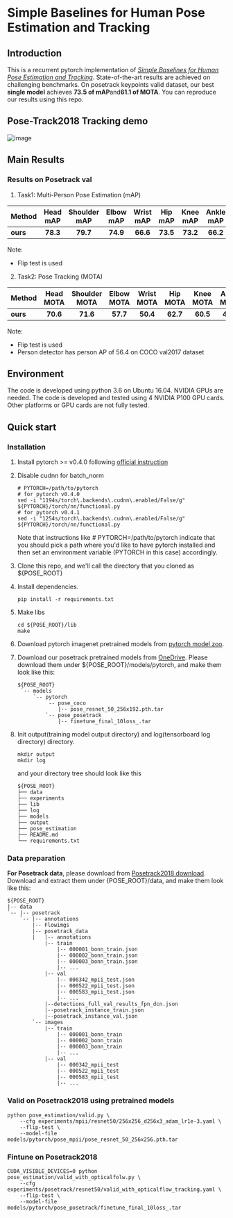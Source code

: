 # Simple Baselines for Human Pose Estimation and Tracking

## Introduction
This is a recurrent pytorch implementation of [*Simple Baselines for Human Pose Estimation and Tracking*](https://arxiv.org/abs/1804.06208). 
State-of-the-art results are achieved on challenging benchmarks. On posetrack keypoints valid dataset, our best **single model** achieves **73.5 of mAP**and**61.1 of MOTA**. You can reproduce our results using this repo.    </br>

## Pose-Track2018 Tracking demo
![image](https://github.com/frankchen121212/Simpe-baseline/blob/master/example/video_001007.gif)

## Main Results
### Results on Posetrack val
1. Task1: Multi-Person Pose Estimation (mAP)

| Method | Head mAP | Shoulder mAP | Elbow mAP | Wrist mAP | Hip mAP | Knee mAP | Ankle mAP | Total mAP |
|:-------|:-----:|:-------:|:-------:|:-------:|:-------:|:-------:|:-------:|:-------:|
| **ours** | **78.3** | **79.7** | **74.9** | **66.6** | **73.5** | **73.2** | **66.2** | **73.5** |


 Note:
- Flip test is used
2. Task2: Pose Tracking (MOTA)

| Method | Head MOTA | Shoulder MOTA | Elbow MOTA | Wrist MOTA | Hip MOTA | Knee MOTA | Ankle MOTA | Total MOTA | Total MOTP | Prec Total | Rec Total |
|:-------|:-----:|:-------:|:-------:|:-------:|:-------:|:-------:|:-------:|:-------:|:-------:|:-------:|:-------:|
| **ours** | **70.6** | **71.6** | **57.7** | **50.4** | **62.7** | **60.5** | **49.5** | **61.1** | **67.3**| **83.6**| **77.6** |

 Note:
- Flip test is used
- Person detector has person AP of 56.4 on COCO val2017 dataset 

## Environment
The code is developed using python 3.6 on Ubuntu 16.04. NVIDIA GPUs are needed. The code is developed and tested using 4 NVIDIA P100 GPU cards. Other platforms or GPU cards are not fully tested.

## Quick start
### Installation
1. Install pytorch >= v0.4.0 following [official instruction](https://pytorch.org/)
2. Disable cudnn for batch_norm
   ```
   # PYTORCH=/path/to/pytorch
   # for pytorch v0.4.0
   sed -i "1194s/torch\.backends\.cudnn\.enabled/False/g" ${PYTORCH}/torch/nn/functional.py
   # for pytorch v0.4.1
   sed -i "1254s/torch\.backends\.cudnn\.enabled/False/g" ${PYTORCH}/torch/nn/functional.py
   ```
   Note that instructions like # PYTORCH=/path/to/pytorch indicate that you should pick a path where you'd like to have pytorch installed  and then set an environment variable (PYTORCH in this case) accordingly.
1. Clone this repo, and we'll call the directory that you cloned as ${POSE_ROOT}
2. Install dependencies.
   ```
   pip install -r requirements.txt
   ```
3. Make libs
   ```
   cd ${POSE_ROOT}/lib
   make
   ```
3. Download pytorch imagenet pretrained models from [pytorch model zoo](https://pytorch.org/docs/stable/model_zoo.html#module-torch.utils.model_zoo). 
4. Download our posetrack pretrained models from [OneDrive](https://1drv.ms/f/s!Ap3dsRxBx6KvhnZYD1T3UZHvy2xQ). Please download them under ${POSE_ROOT}/models/pytorch, and make them look like this:

   ```
   ${POSE_ROOT}
    `-- models
        `-- pytorch
             -- pose_coco
                |-- pose_resnet_50_256x192.pth.tar
            `-- pose_posetrack
                |-- finetune_final_10loss_.tar

   ```

5. Init output(training model output directory) and log(tensorboard log directory) directory.

   ```
   mkdir output 
   mkdir log
   ```

   and your directory tree should look like this

   ```
   ${POSE_ROOT}
   ├── data
   ├── experiments
   ├── lib
   ├── log
   ├── models
   ├── output
   ├── pose_estimation
   ├── README.md
   └── requirements.txt
   ```
   
### Data preparation
**For Posetrack data**, please download from [Posetrack2018 download](https://posetrack.net/users/download.php).
Download and extract them under {POSE_ROOT}/data, and make them look like this:
```
${POSE_ROOT}
|-- data
`-- |-- posetrack
    `-- |-- annotations
        |-- Flowimgs
        |-- posetrack_data
        |   |-- annotations
            |-- train
                |-- 000001_bonn_train.json
                |-- 000002_bonn_train.json
                |-- 000003_bonn_train.json
                |-- ... 
            |-- val
                |-- 000342_mpii_test.json
                |-- 000522_mpii_test.json
                |-- 000583_mpii_test.json
                |-- ... 
            |--detections_full_val_results_fpn_dcn.json
            |--posetrack_instance_train.json
            |--posetrack_instance_val.json
        `-- images
            |-- train
                |-- 000001_bonn_train
                |-- 000002_bonn_train
                |-- 000003_bonn_train
                |-- ... 
            |-- val
                |-- 000342_mpii_test
                |-- 000522_mpii_test
                |-- 000583_mpii_test
                |-- ... 
```

### Valid on Posetrack2018 using pretrained models

```
python pose_estimation/valid.py \
    --cfg experiments/mpii/resnet50/256x256_d256x3_adam_lr1e-3.yaml \
    --flip-test \
    --model-file models/pytorch/pose_mpii/pose_resnet_50_256x256.pth.tar
```

### Fintune on Posetrack2018 

```
CUDA_VISIBLE_DEVICES=0 python pose_estimation/valid_with_opticalfolw.py \
    --cfg experiments/posetrack/resnet50/valid_with_opticalflow_tracking.yaml \
    --flip-test \
    --model-file    models/pytorch/pose_posetrack/finetune_final_10loss_.tar
```


